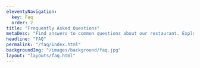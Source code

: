 ```yaml
---
eleventyNavigation:
  key: Faq
  order: 2
title: "Frequently Asked Questions"
metaDesc: "Find answers to common questions about our restaurant. Explore our FAQ page for insights and enjoy a seamless dining experience at Sopris, where your satisfaction is our top priority."
headline: "FAQ"
permalink: "/faq/index.html"
backgroundImg: "/images/background/faq.jpg"
layout: "layouts/faq.html"
---
```

